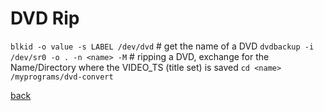 DVD Rip
=======

`blkid -o value -s LABEL /dev/dvd`	# get the name of a DVD
`dvdbackup -i /dev/sr0 -o . -n <name> -M`	# ripping a DVD, exchange <name> for the Name/Directory where the VIDEO_TS (title set) is saved
`cd <name>`
`/myprograms/dvd-convert`

[back](./)

